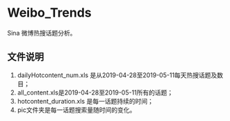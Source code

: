 # Weibo_Trends
Sina 微博热搜话题分析。


## 文件说明
1. dailyHotcontent_num.xls 是从2019-04-28至2019-05-11每天热搜话题及数目；
2. all_content.xls是2019-04-28至2019-05-11所有的话题；
3. hotcontent_duration.xls 是每一话题持续的时间；
4. pic文件夹是每一话题搜索量随时间的变化。

